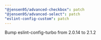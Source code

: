 ```yaml
---
"@jensen95/advanced-checkbox": patch
"@jensen95/advanced-select": patch
"eslint-config-custom": patch
---
```


Bump eslint-config-turbo from 2.0.14 to 2.1.2

